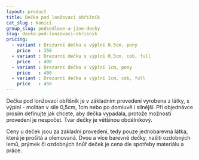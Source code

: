 ```yaml
---
layout: product
title: Dečka pod lonžovací obřišník
cat_slug : konici
group_slug: podsedlove-a-jine-decky
slug: decka-pod-lonzovaci-obrisnik
pricing:
  - variant : Drezurní dečka s výplní 0,5cm, pony
    price   : 350
  - variant : Drezurní dečka s výplní 0,5cm, cob, full
    price   : 400
  - variant : Drezurní dečka s výplní 1cm, pony
    price   : 400
  - variant : Drezurní dečka s výplní 1cm, cob, full
    price   : 450
---
```


Dečka pod lonžovací obřišník je v základním provedení vyrobena z látky, s výplní - molitan v síle 0,5cm, 1cm nebo po domluvě i silnější.
Při objednávce prosím definujte jak chcete, aby dečka vypadala, protože možností provedení je nespočet.
Tvar dečky je většinou obdélníkový.

Ceny u deček jsou za zakladní provedení, tedy pouze jednobarevná látka, která je prošitá a olemovaná.
Dvou a více barevné dečky, našití ozdobných lemů, prýmek či ozdobných šnůř deček je cena dle spotřeby materiálu a práce.

